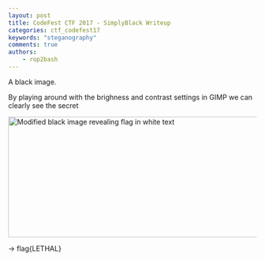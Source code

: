 ```yaml
---
layout: post
title: CodeFest CTF 2017 - SimplyBlack Writeup
categories: ctf_codefest17
keywords: "steganography"
comments: true
authors:
    - rop2bash
---
```




A black image.

By playing around with the brighness and contrast settings in GIMP we can clearly see the secret

<img class="img-responsive" src="{{ site-url }}/assets/codefest17/simplyblack.png" alt="Modified black image revealing flag in white text" width="603" height="245">

-> flag{LETHAL}
